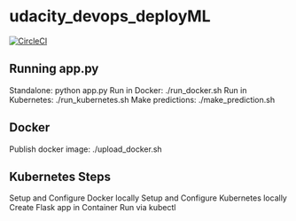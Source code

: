 # udacity_devops_deployML
[![CircleCI](https://circleci.com/gh/circleci/circleci-docs.svg?style=svg)](https://circleci.com/gh/circleci/circleci-docs)

## Running app.py
Standalone: python app.py
Run in Docker: ./run_docker.sh
Run in Kubernetes: ./run_kubernetes.sh
Make predictions: ./make_prediction.sh
## Docker
Publish docker image: ./upload_docker.sh
## Kubernetes Steps
Setup and Configure Docker locally
Setup and Configure Kubernetes locally
Create Flask app in Container
Run via kubectl

